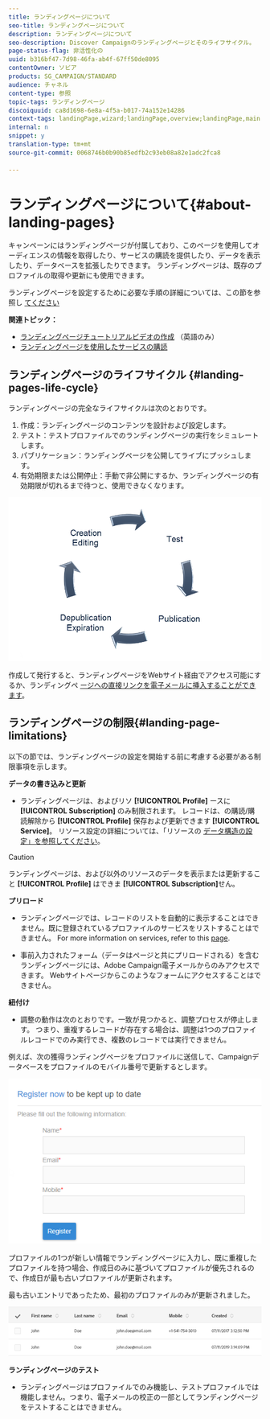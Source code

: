 ```yaml
---
title: ランディングページについて
seo-title: ランディングページについて
description: ランディングページについて
seo-description: Discover Campaignのランディングページとそのライフサイクル。
page-status-flag: 非活性化の
uuid: b316bf47-7d98-46fa-ab4f-67ff50de8095
contentOwner: ソビア
products: SG_CAMPAIGN/STANDARD
audience: チャネル
content-type: 参照
topic-tags: ランディングページ
discoiquuid: ca8d1698-6e8a-4f5a-b017-74a152e14286
context-tags: landingPage,wizard;landingPage,overview;landingPage,main
internal: n
snippet: y
translation-type: tm+mt
source-git-commit: 0068746b0b90b85edfb2c93eb08a82e1adc2fca8

---
```



# ランディングページについて{#about-landing-pages}

キャンペーンにはランディングページが付属しており、このページを使用してオーディエンスの情報を取得したり、サービスの購読を提供したり、データを表示したり、データベースを拡張したりできます。 ランディングページは、既存のプロファイルの取得や更新にも使用できます。

ランディングページを設定するために必要な手順の詳細については、この節を参照し [てください](../../channels/using/main-steps-to-set-up-a-landing-page.md)

**関連トピック：**

* [ランディングページチュートリアルビデオの作成](https://helpx.adobe.com/campaign/kt/acs/using/acs-create-edit-landing-page-feature-video-use.html) （英語のみ）
* [ランディングページを使用したサービスの購読](../../audiences/using/creating-a-service.md)

## ランディングページのライフサイクル {#landing-pages-life-cycle}

ランディングページの完全なライフサイクルは次のとおりです。

1. 作成：ランディングページのコンテンツを設計および設定します。
1. テスト：テストプロファイルでのランディングページの実行をシミュレートします。
1. パブリケーション：ランディングページを公開してライブにプッシュします。
1. 有効期限または公開停止：手動で非公開にするか、ランディングページの有効期限が切れるまで待つと、使用できなくなります。

![](assets/lp_livecycle.png)

作成して発行すると、ランディングページをWebサイト経由でアクセス可能にするか、ランディングペ [ージへの直接リンクを電子メールに挿入することができます](../../designing/using/links.md#inserting-a-link)。

## ランディングページの制限{#landing-page-limitations}

以下の節では、ランディングページの設定を開始する前に考慮する必要がある制限事項を示します。

**データの書き込みと更新**

* ランディングページは、およびリソ **[!UICONTROL Profile]** ースに **[!UICONTROL Subscription]** のみ制限されます。 レコードは、の購読/購読解除から **[!UICONTROL Profile]** 保存および更新できます **[!UICONTROL Service]**。
リソース設定の詳細については、「リソースの [データ構造の設定」を参照してください](../../developing/using/configuring-the-resource-s-data-structure.md)。

>[!CAUTION]
>
>ランディングページは、および以外のリソースのデータを表示または更新すること **[!UICONTROL Profile]** はできま **[!UICONTROL Subscription]**&#x200B;せん。

**プリロード**

* ランディングページでは、レコードのリストを自動的に表示することはできません。既に登録されているプロファイルのサービスをリストすることはできません。 For more information on services, refer to this [page](../../audiences/using/creating-a-service.md).

* 事前入力されたフォーム（データはページと共にプリロードされる）を含むランディングページには、Adobe Campaign電子メールからのみアクセスできます。 Webサイトページからこのようなフォームにアクセスすることはできません。

**紐付け**

* 調整の動作は次のとおりです。一致が見つかると、調整プロセスが停止します。 つまり、重複するレコードが存在する場合は、調整は1つのプロファイルレコードでのみ実行でき、複数のレコードでは実行できません。

例えば、次の獲得ランディングページをプロファイルに送信して、Campaignデータベースをプロファイルのモバイル番号で更新するとします。

![](assets/landing_page_limitation_1.png)

プロファイルの1つが新しい情報でランディングページに入力し、既に重複したプロファイルを持つ場合、作成日のみに基づいてプロファイルが優先されるので、作成日が最も古いプロファイルが更新されます。

最も古いエントリであったため、最初のプロファイルのみが更新されました。

![](assets/landing_page_limitation_2.png)

**ランディングページのテスト**

* ランディングページはプロファイルでのみ機能し、テストプロファイルでは機能しません。つまり、電子メールの校正の一部としてランディングページをテストすることはできません。
